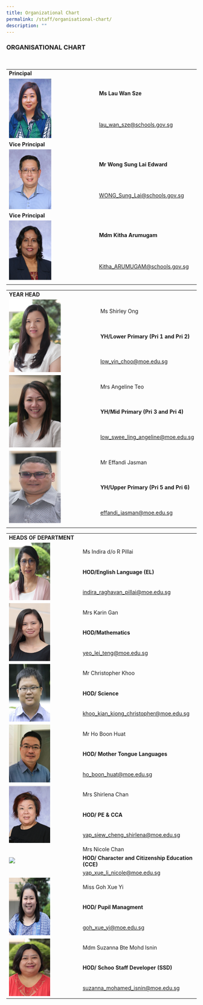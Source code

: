 ```yaml
---
title: Organizational Chart
permalink: /staff/organisational-chart/
description: ""
---
```

###  ORGANISATIONAL CHART

<table border="0">
  <tbody>
   <tr><td colspan="2"><b>Principal</b></td>
    <tr>
       <td rowspan="2"><img src="/images/Staff%20Photos/Organisation%20Photos/01_P.png" style="width:50%"></td>
      <td><b>Ms Lau Wan Sze</td>
    </tr>
    <tr>
      <td><a href="mailto:lau_wan_sze@schools.gov.sg">lau_wan_sze@schools.gov.sg</a></td>
    </tr>
<br>
   <tr><td colspan="2"><b>Vice Principal</b></td><td></td></tr>
    <tr>  <tr>
      <td rowspan="2"><img src="/images/Staff%20Photos/Organisation%20Photos/02_VP_WONGSL.png" style="width:50%"></td>
      <td><b>Mr Wong Sung Lai Edward</td>
    </tr>
    <tr>
      <td><a href="mailto:WONG_Sung_Lai@schools.gov.sg">WONG_Sung_Lai@schools.gov.sg</a></td>
    </tr>
        <tr><td colspan="2" ><b>Vice Principal</b></td><td></td></tr>
    <tr>
         <td rowspan="2"><img src="/images/Staff%20Photos/Organisation%20Photos/03_VP_MDM KITHA.png" style="width:50%"></td>
      <td><b>Mdm Kitha Arumugam</td>
    </tr>
    <tr>
      <td><a href="mailto:Kitha_ARUMUGAM@schools.gov.sg">Kitha_ARUMUGAM@schools.gov.sg</a></td>
    </tr>
<tr><td></td></tr>
</tbody>
</table>
<table border="0">
  <tbody>
    <tr>
      <td colspan="2"><b>YEAR HEAD</b></td></tr>
    <tr>
       <td rowspan="3"><img src="/images/Staff%20Photos/Organisation%20Photos/13_YHLP.png" style="width:60%"></td>
      <td>Ms Shirley Ong</td>
    </tr>
<tr><td><b>YH/Lower Primary (Pri 1 and Pri 2)</b></td></tr>
    <tr>
      <td><a href="mailto:low_yin_choo@moe.edu.sg">low_yin_choo@moe.edu.sg</a></td>
    </tr>
      <tr>
      <td rowspan="3"><img src="/images/Staff%20Photos/Organisation%20Photos/14_YHMP.png" style="width:60%"></td>
      <td>Mrs Angeline Teo</td>
    </tr>
<tr><td><b>YH/Mid Primary (Pri 3 and Pri 4)</b></td></tr>
    <tr>
      <td><a href="mailto:low_swee_ling_angeline@moe.edu.sg">low_swee_ling_angeline@moe.edu.sg</a></td>
    </tr>
       <tr>
      <td rowspan="3"><img src="/images/Staff%20Photos/Organisation%20Photos/12_YHUP.png" style="width:60%"></td>
      <td>Mr Effandi Jasman</td>
    </tr>
<tr><td><b>YH/Upper Primary (Pri 5 and Pri 6)</b></td></td>
    <tr>
      <td><a href="mailto:effandi_jasman@moe.edu.sg
">effandi_jasman@moe.edu.sg
</a></td>
    </tr><tr><td></td></tr>
</tbody>
</table>
<table border="0">
  <tbody>
    <tr>
      <td colspan="2"><b>HEADS OF DEPARTMENT</b></td></tr>
    <tr>
       <td rowspan="3"><img src="/images/Staff%20Photos/Organisation%20Photos/04_HODEL.png" style="width:60%"></td>
      <td>Ms Indira d/o R Pillai</td>
    </tr>
<tr><td><b>HOD/English Language (EL)</b></td></tr>
    <tr>
      <td><a href="mailto:indira_raghavan_pillai@moe.edu.sg">indira_raghavan_pillai@moe.edu.sg</a></td>
    </tr>
      <tr><td rowspan="3"><img src="/images/Staff%20Photos/Organisation%20Photos/11_HOD Math.png" style="width:60%"></td>
      <td>Mrs Karin Gan</td>
    </tr>
<tr><td><b>HOD/Mathematics</b></td></tr>
    <tr>
      <td><a href="mailto:yeo_lei_teng@moe.edu.sg">yeo_lei_teng@moe.edu.sg</a></td>
    </tr>
       <tr>
      <td rowspan="3"><img src="/images/Staff%20Photos/Organisation%20Photos/05_HODSC.png" style="width:60%"></td>
      <td>Mr Christopher Khoo</td>
    </tr>
<tr><td><b>HOD/ Science</b></td></td>
    <tr>
      <td><a href="mailto:khoo_kian_kiong_christopher@moe.edu.sg">khoo_kian_kiong_christopher@moe.edu.sg
</a></td>
    </tr>
   <tr>
      <td rowspan="3"><img src="/images/Staff%20Photos/Organisation%20Photos/09_HODMTL.png" style="width:60%"></td>
      <td>Mr Ho Boon Huat</td>
    </tr>
<tr><td><b>HOD/ Mother Tongue Languages</b></td></td>
    <tr>
      <td><a href="mailto:ho_boon_huat@moe.edu.sg
">ho_boon_huat@moe.edu.sg
</a></td>
    </tr>
<td rowspan="3"><img src="/images/Staff%20Photos/Organisation%20Photos/09_HODPE.png" style="width:60%"></td>
      <td>Mrs Shirlena Chan</td>
    </tr>
<tr><td><b>HOD/ PE & CCA</b></td></td>
    <tr>
      <td><a href="mailto:yap_siew_cheng_shirlena@moe.edu.sg
">yap_siew_cheng_shirlena@moe.edu.sg
</a></td>
    </tr>
		<td rowspan="3"><img src="/images/Staff%20Photos/Organisation%20Photos/06_HODCCE.png" style="width:60%"></td>
      <td>Mrs Nicole Chan</td>
    </tr>
<tr><td><b>HOD/ Character and Citizenship Education (CCE)</b></td></td>
    <tr>
      <td><a href="mailto:yap_xue_li_nicole@moe.edu.sg
">yap_xue_li_nicole@moe.edu.sg
</a></td>
    </tr>
		<td rowspan="3"><img src="/images/Staff%20Photos/Organisation%20Photos/07_HOD PUPIL MANAGEMENT.png" style="width:60%"></td>
      <td>Miss Goh Xue Yi</td>
    </tr>
<tr><td><b>HOD/ Pupil Managment</b></td></td>
    <tr>
      <td><a href="mailto:goh_xue_yi@moe.edu.sg
">goh_xue_yi@moe.edu.sg
</a></td>
    </tr>
		<td rowspan="3"><img src="/images/Staff%20Photos/Organisation%20Photos/08_HOD SSD.png" style="width:60%"></td>
      <td>Mdm Suzanna Bte Mohd Isnin</td>
    </tr>
<tr><td><b>HOD/ Schoo Staff Developer (SSD)</b></td></td>
    <tr>
      <td><a href="mailto:suzanna_mohamed_isnin@moe.edu.sg
">suzanna_mohamed_isnin@moe.edu.sg
</a></td>
    </tr>
</table>
  </tbody>
</table>